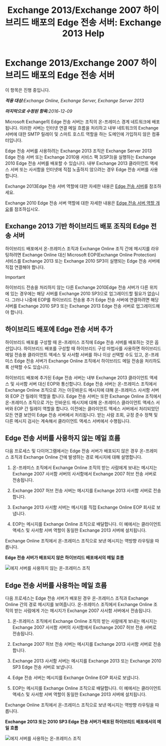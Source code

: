 ﻿---
title: 'Exchange 2013/Exchange 2007 하이브리드 배포의 Edge 전송 서버: Exchange 2013 Help'
TOCTitle: Exchange 2013/Exchange 2007 하이브리드 배포의 Edge 전송 서버
ms:assetid: 4e4d7c19-78b8-44bb-bdff-3ea97ea59a5d
ms:mtpsurl: https://technet.microsoft.com/ko-kr/library/Dn151300(v=EXCHG.150)
ms:contentKeyID: 54651847
ms.date: 01/10/2018
mtps_version: v=EXCHG.150
ms.translationtype: HT
---

# Exchange 2013/Exchange 2007 하이브리드 배포의 Edge 전송 서버

이 항목은 진행 중입니다.  

_<strong>적용 대상:</strong>Exchange Online, Exchange Server, Exchange Server 2013_

_<strong>마지막으로 수정된 항목:</strong>2016-12-09_

Microsoft Exchange의 Edge 전송 서버는 조직의 온-프레미스 경계 네트워크에 배포됩니다. 이러한 서버는 인터넷 연결 메일 흐름을 처리하고 내부 네트워크의 Exchange 서버에 대한 SMTP 릴레이 및 스마트 호스트 역할을 하는 도메인에 가입하지 않은 컴퓨터입니다.

Edge 전송 서버를 사용하려는 Exchange 2013 조직은 Exchange Server 2013 Edge 전송 서버 또는 Exchange 2010용 서비스 팩 3(SP3)을 실행하는 Exchange 2010 Edge 전송 서버를 배포할 수 있습니다. 내부 Exchange 2013 클라이언트 액세스 서버 또는 사서함을 인터넷에 직접 노출하지 않으려는 경우 Edge 전송 서버를 사용합니다.

Exchange 2013Edge 전송 서버 역할에 대한 자세한 내용은 [Edge 전송 서버](https://technet.microsoft.com/ko-kr/library/bb124701\(v=exchg.150\))를 참조하세요.

Exchange 2010 Edge 전송 서버 역할에 대한 자세한 내용은 [Edge 전송 서버 역할 개요](http://go.microsoft.com/fwlink/p/?linkid=183473)를 참조하십시오.

## Exchange 2013 기반 하이브리드 배포 조직의 Edge 전송 서버

하이브리드 배포에서 온-프레미스 조직과 Exchange Online 조직 간에 메시지를 라우팅하려면 Exchange Online 대신 Microsoft EOP(Exchange Online Protection) 서비스를 Exchange 2013 또는 Exchange 2010 SP3이 실행되는 Edge 전송 서버에 직접 연결해야 합니다.


> [!IMPORTANT]
> 하이브리드 전송을 처리하지 않는 다른 Exchange 2010Edge 전송 서버가 다른 위치에 있는 경우에는 해당 서버를 Exchange 2010 SP3으로 업그레이드할 필요가 없습니다. 그러나 나중에 EOP를 하이브리드 전송용 추가 Edge 전송 서버에 연결하려면 해당 서버를 Exchange 2010 SP3 또는 Exchange 2013 Edge 전송 서버로 업그레이드해야 합니다.



## 하이브리드 배포에 Edge 전송 서버 추가

하이브리드 배포를 구성할 때 온-프레미스 조직에 Edge 전송 서버를 배포하는 것은 옵션입니다. 하이브리드 배포를 구성할 때 하이브리드 구성 마법사를 사용하면 하이브리드 메일 전송용 클라이언트 액세스 및 사서함 서버를 하나 이상 선택할 수도 있고, 온-프레미스 Edge 전송 서버가 Exchange Online 조직에서 하이브리드 메일 전송을 처리하도록 선택할 수도 있습니다.

하이브리드 배포에 추가된 Edge 전송 서버는 내부 Exchange 2013 클라이언트 액세스 및 사서함 서버 대신 EOP와 통신합니다. Edge 전송 서버는 온-프레미스 조직에서 Exchange Online 조직으로 가는 아웃바운드 메시지에 대해 온-프레미스 사서함 서버와 EOP 간 릴레이 역할을 합니다. Edge 전송 서버는 또한 Exchange Online 조직에서 온-프레미스 조직으로 가는 인바운드 메시지에 대해 온-프레미스 클라이언트 액세스 서버와 EOP 간 릴레이 역할을 합니다. 이전에는 클라이언트 액세스 서버에서 처리되었던 모든 연결 보안이 Edge 전송 서버에서 처리됩니다. 받는 사람 조회, 규정 준수 정책 및 다른 메시지 검사는 계속해서 클라이언트 액세스 서버에서 수행됩니다.

## Edge 전송 서버를 사용하지 않는 메일 흐름

다음 프로세스 및 다이어그램에서는 Edge 전송 서버가 배포되지 않은 경우 온-프레미스 조직과 Exchange Online 간에 발생하는 경로 메시지에 대해 설명합니다.

1.  온-프레미스 조직에서 Exchange Online 조직의 받는 사람에게 보내는 메시지는 Exchange 2007 사서함 서버의 사서함에서 Exchange 2007 허브 전송 서버로 전송됩니다.

2.  Exchange 2007 허브 전송 서버는 메시지를 Exchange 2013 사서함 서버로 전송합니다.

3.  Exchange 2013 사서함 서버는 메시지를 직접 Exchange Online EOP 회사로 보냅니다.

4.  EOP는 메시지를 Exchange Online 조직으로 배달합니다. 이 예에서는 클라이언트 액세스 및 사서함 서버 역할이 동일한 Exchange 2013 서버에 설치됩니다.

Exchange Online 조직에서 온-프레미스 조직으로 보낸 메시지는 역방향 라우팅을 따릅니다.

**Edge 전송 서버가 배포되지 않은 하이브리드 배포에서의 메일 흐름**

![에지 서버를 사용하지 않는 온-프레미스 조직](images/Dn151300.e7206c51-b61c-41e3-a446-9270f131fbaa(EXCHG.150).png "에지 서버를 사용하지 않는 온-프레미스 조직")

## Edge 전송 서버를 사용하는 메일 흐름

다음 프로세스는 Edge 전송 서버가 배포된 경우 온-프레미스 조직과 Exchange Online 간의 경로 메시지를 보여줍니다. 온-프레미스 조직에서 Exchange Online 조직의 받는 사람에게 가는 메시지가 Exchange 2007 사서함 서버에서 전송됩니다.

1.  온-프레미스 조직에서 Exchange Online 조직의 받는 사람에게 보내는 메시지는 Exchange 2007 사서함 서버의 사서함에서 Exchange 2007 허브 전송 서버로 전송됩니다.

2.  Exchange 2007 허브 전송 서버는 메시지를 Exchange 2013 사서함 서버로 전송합니다.

3.  Exchange 2013 사서함 서버는 메시지를 Exchange 2013 또는 Exchange 2010 SP3 Edge 전송 서버로 보냅니다.

4.  Edge 전송 서버는 메시지를 Exchange Online EOP 회사로 보냅니다.

5.  EOP는 메시지를 Exchange Online 조직으로 배달합니다. 이 예에서는 클라이언트 액세스 및 사서함 서버 역할이 동일한 Exchange 2013 서버에 설치됩니다.

Exchange Online 조직에서 온-프레미스 조직으로 보낸 메시지는 역방향 라우팅을 따릅니다.

**Exchange 2013 또는 2010 SP3 Edge 전송 서버가 배포된 하이브리드 배포에서의 메일 흐름**

![에지 서버를 사용하는 온-프레미스 조직](images/Dn151300.91bf5390-c4d7-4aa9-b911-0c1c559d4365(EXCHG.150).png "에지 서버를 사용하는 온-프레미스 조직")

